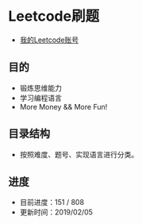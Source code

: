 # Leetcode刷题
* <a href="https://leetcode-cn.com/hhe/">我的Leetcode账号</a>

## 目的
* 锻炼思维能力
* 学习编程语言
* More Money && More Fun!

## 目录结构
* 按照难度、题号、实现语言进行分类。

## 进度
* 目前进度：151 / 808
* 更新时间：2019/02/05


